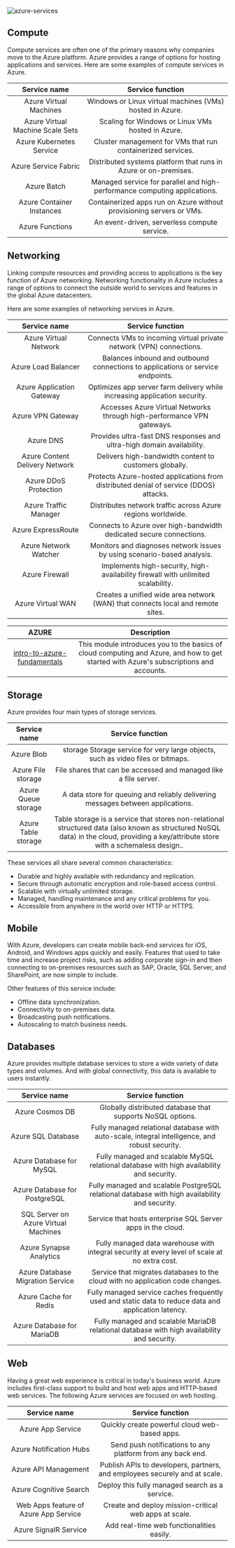 ![azure-services](https://docs.microsoft.com/en-us/learn/azure-fundamentals/intro-to-azure-fundamentals/media/azure-services.png#lightbox)

## Compute
Compute services are often one of the primary reasons why companies move to the Azure platform. Azure provides a range of options for hosting applications and services. Here are some examples of compute services in Azure.

|Service name	|Service function|
|:-:  |:-:  |
|Azure Virtual Machines	|Windows or Linux virtual machines (VMs) hosted in Azure.|
|Azure Virtual Machine Scale Sets	|Scaling for Windows or Linux VMs hosted in Azure.|
|Azure Kubernetes Service	|Cluster management for VMs that run containerized services.|
|Azure Service Fabric	|Distributed systems platform that runs in Azure or on-premises.|
|Azure Batch	|Managed service for parallel and high-performance computing applications.|
|Azure Container Instances	|Containerized apps run on Azure without provisioning servers or VMs.|
|Azure Functions	|An event-driven, serverless compute service.|

## Networking
Linking compute resources and providing access to applications is the key function of Azure networking. Networking functionality in Azure includes a range of options to connect the outside world to services and features in the global Azure datacenters.

Here are some examples of networking services in Azure.

|Service name	|Service function|
|:-:  |:-:  |
|Azure Virtual Network	| Connects VMs to incoming virtual private network (VPN) connections.|
|Azure Load Balancer	| Balances inbound and outbound connections to applications or service endpoints.|
|Azure Application Gateway	| Optimizes app server farm delivery while increasing application security.|
|Azure VPN Gateway	| Accesses Azure Virtual Networks through high-performance VPN gateways.|
|Azure DNS	| Provides ultra-fast DNS responses and ultra-high domain availability.|
|Azure Content Delivery Network	| Delivers high-bandwidth content to customers globally.|
|Azure DDoS Protection	| Protects Azure-hosted applications from distributed denial of service (DDOS) attacks.|
|Azure Traffic Manager	| Distributes network traffic across Azure regions worldwide.|
|Azure ExpressRoute	| Connects to Azure over high-bandwidth dedicated secure connections.|
|Azure Network Watcher	| Monitors and diagnoses network issues by using scenario-based analysis.|
|Azure Firewall	| Implements high-security, high-availability firewall with unlimited scalability.|
|Azure Virtual WAN | Creates a unified wide area network (WAN) that connects local and remote sites.|

| AZURE	| Description |
|:-:  |:-:  |
|[intro-to-azure-fundamentals](https://docs.microsoft.com/en-us/learn/modules/intro-to-azure-fundamentals/)|This module introduces you to the basics of cloud computing and Azure, and how to get started with Azure's subscriptions and accounts.|

## Storage
Azure provides four main types of storage services.

|Service name	|Service function|
|:-:  |:-:  |
|Azure Blob |storage	Storage service for very large objects, such as video files or bitmaps.|
|Azure File storage	|File shares that can be accessed and managed like a file server.|
|Azure Queue storage	|A data store for queuing and reliably delivering messages between applications.|
|Azure Table storage	|Table storage is a service that stores non-relational structured data (also known as structured NoSQL data) in the cloud, providing a key/attribute store with a schemaless design..|

These services all share several common characteristics:

* Durable and highly available with redundancy and replication.
* Secure through automatic encryption and role-based access control.
* Scalable with virtually unlimited storage.
* Managed, handling maintenance and any critical problems for you.
* Accessible from anywhere in the world over HTTP or HTTPS.

## Mobile
With Azure, developers can create mobile back-end services for iOS, Android, and Windows apps quickly and easily. Features that used to take time and increase project risks, such as adding corporate sign-in and then connecting to on-premises resources such as SAP, Oracle, SQL Server, and SharePoint, are now simple to include.

Other features of this service include:

* Offline data synchronization.
* Connectivity to on-premises data.
* Broadcasting push notifications.
* Autoscaling to match business needs.

## Databases
Azure provides multiple database services to store a wide variety of data types and volumes. And with global connectivity, this data is available to users instantly.

|Service name	|Service function|
|:-:  |:-:  |
|Azure Cosmos DB	|Globally distributed database that supports NoSQL options.|
|Azure SQL Database	|Fully managed relational database with auto-scale, integral intelligence, and robust security.|
|Azure Database for MySQL	|Fully managed and scalable MySQL relational database with high availability and security.|
|Azure Database for PostgreSQL	|Fully managed and scalable PostgreSQL relational database with high availability and security.|
| SQL Server on Azure Virtual Machines	| Service that hosts enterprise SQL Server apps in the cloud.|
| Azure Synapse Analytics	| Fully managed data warehouse with integral security at every level of scale at no extra cost.|
| Azure Database Migration Service	| Service that migrates databases to the cloud with no application code changes.|
| Azure Cache for Redis	| Fully managed service caches frequently used and static data to reduce data and application latency.|
| Azure Database for MariaDB	| Fully managed and scalable MariaDB relational database with high availability and security.

## Web
Having a great web experience is critical in today's business world. Azure includes first-class support to build and host web apps and HTTP-based web services. The following Azure services are focused on web hosting.

|Service name	|Service function|
|:-:  |:-:  |
| Azure App Service	|Quickly create powerful cloud web-based apps.|
| Azure Notification Hubs |	Send push notifications to any platform from any back end.|
| Azure API Management |	Publish APIs to developers, partners, and employees securely and at scale.|
| Azure Cognitive Search	| Deploy this fully managed search as a service.|
| Web Apps feature of Azure App Service	| Create and deploy mission-critical web apps at scale.|
| Azure SignalR Service	| Add real-time web functionalities easily.
